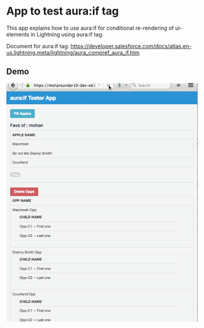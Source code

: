 

# App to test aura:if tag


This app explains how to use aura:if for conditional re-rendering of ui-elements in Lightning using aura:if tag.


Document for aura:if tag: https://developer.salesforce.com/docs/atlas.en-us.lightning.meta/lightning/aura_compref_aura_if.htm


## Demo

![alt tag](https://github.com/mohan-chinnappan-n/aura-if-test/blob/master/demos/aura-if-tester.gif)
